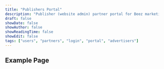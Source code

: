 ```yaml
---
title: "Publishers Portal"
description: "Publisher (website admin) partner portal for Beez marketing."
draft: false
showDate: false
showAuthor: false
showReadingTime: false
showEdit: false
tags: ["users", "partners", "login", "portal", "advertisers"]
---
```


## Example Page